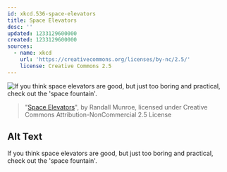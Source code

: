 ```yaml
---
id: xkcd.536-space-elevators
title: Space Elevators
desc: ''
updated: 1233129600000
created: 1233129600000
sources:
  - name: xkcd
    url: 'https://creativecommons.org/licenses/by-nc/2.5/'
    license: Creative Commons 2.5
---
```

![If you think space elevators are good, but just too boring and practical, check out the 'space fountain'.](https://imgs.xkcd.com/comics/space_elevators.png)
> "[Space Elevators](https://xkcd.com/536/)", by Randall Munroe, licensed under Creative Commons Attribution-NonCommercial 2.5 License

## Alt Text
If you think space elevators are good, but just too boring and practical, check out the 'space fountain'.
